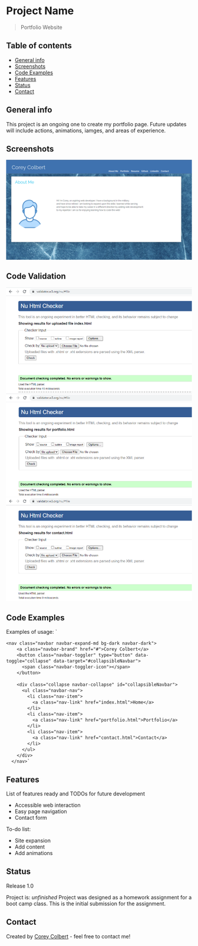 # Project Name
> Portfolio Website

## Table of contents
* [General info](#general-info)
* [Screenshots](#screenshots)
* [Code Examples](#code-examples)
* [Features](#features)
* [Status](#status)
* [Contact](#contact)

## General info
This project is an ongoing one to create my portfolio page.  Future updates will include actions, animations, iamges, and
areas of experience.

## Screenshots
![Example screenshot](./readme_images/landing_page.png)

## Code Validation
![Example screenshot](./readme_images/home_page_code_validation.png)
![Example screenshot](./readme_images/portfolio_page_code_validation.png)
![Example screenshot](./readme_images/contact_page_code_validation.png)

## Code Examples
Examples of usage:
`<body class="d-flex flex-column h-100">

    <nav class="navbar navbar-expand-md bg-dark navbar-dark">        
        <a class="navbar-brand" href="#">Corey Colbert</a>        
        <button class="navbar-toggler" type="button" data-toggle="collapse" data-target="#collapsibleNavbar">
          <span class="navbar-toggler-icon"></span>
        </button>
      
        <div class="collapse navbar-collapse" id="collapsibleNavbar">
          <ul class="navbar-nav">
            <li class="nav-item">
              <a class="nav-link" href="index.html">Home</a>
            </li>
            <li class="nav-item">
              <a class="nav-link" href="portfolio.html">Portfolio</a>
            </li>
            <li class="nav-item">
              <a class="nav-link" href="contact.html">Contact</a>
            </li>
          </ul>
        </div>
      </nav>`

## Features
List of features ready and TODOs for future development
* Accessible web interaction
* Easy page navigation
* Contact form

To-do list:
* Site expansion
* Add content
* Add animations

## Status
Release 1.0

Project is: _unfinished_ Project was designed as a homework assignment for a boot camp class.  This is the initial submission for the assignment.

## Contact
Created by [Corey Colbert](cdcolbert10@gmail.com) - feel free to contact me!